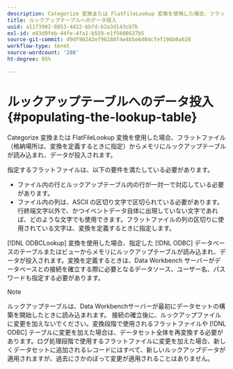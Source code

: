 ```yaml
---
description: Categorize 変換または FlatFileLookup 変換を使用した場合、フラットファイル（格納場所は、変換を定義するときに指定）からメモリにルックアップテーブルが読み込まれ、データが投入されます。
title: ルックアップテーブルへのデータ投入
uuid: a11f3902-8853-4d22-bbfd-b2a3d143cb7b
exl-id: e83d9feb-44fe-4fa1-b559-e1f5606637b5
source-git-commit: d9df90242ef96188f4e4b5e6d04cfef196b0a628
workflow-type: tm+mt
source-wordcount: '280'
ht-degree: 95%

---
```


# ルックアップテーブルへのデータ投入{#populating-the-lookup-table}

Categorize 変換または FlatFileLookup 変換を使用した場合、フラットファイル（格納場所は、変換を定義するときに指定）からメモリにルックアップテーブルが読み込まれ、データが投入されます。

指定するフラットファイルは、以下の要件を満たしている必要があります。

* ファイル内の行とルックアップテーブル内の行が一対一で対応している必要があります。
* ファイル内の列は、ASCII の区切り文字で区切られている必要があります。行終端文字以外で、かつイベントデータ自体に出現していない文字であれば、どのような文字でも使用できます。フラットファイルの列の区切りに使用されている文字は、変換を定義するときに指定します。

[!DNL ODBCLookup] 変換を使用した場合、指定した [!DNL ODBC] データベースのテーブルまたはビューからメモリにルックアップテーブルが読み込まれ、データが投入されます。変換を定義するときは、Data Workbench サーバーがデータベースとの接続を確立する際に必要となるデータソース、ユーザー名、パスワードも指定する必要があります。

>[!NOTE]
>
>ルックアップテーブルは、Data Workbenchサーバーが最初にデータセットの構築を開始したときに読み込まれます。 接続の確立後に、ルックアップファイルに変更を加えないでください。変換段階で使用されるフラットファイルや [!DNL ODBC] テーブルに変更を加えた場合は、データセット全体を再変換する必要があります。ログ処理段階で使用するフラットファイルに変更を加えた場合、新しくデータセットに追加されるレコードにはすべて、新しいルックアップデータが適用されますが、過去にさかのぼって変更が適用されることはありません。
